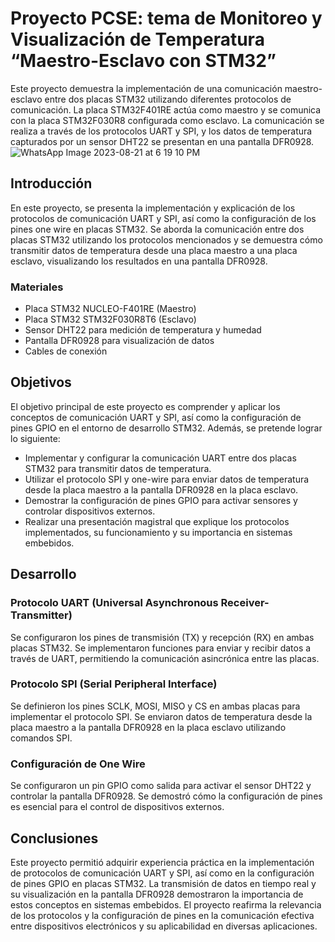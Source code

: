 # Proyecto PCSE: tema de Monitoreo y Visualización de Temperatura “Maestro-Esclavo con STM32”

Este proyecto demuestra la implementación de una comunicación maestro-esclavo entre dos placas STM32 utilizando diferentes protocolos de comunicación. La placa STM32F401RE actúa como maestro y se comunica con la placa STM32F030R8 configurada como esclavo. La comunicación se realiza a través de los protocolos UART y SPI, y los datos de temperatura capturados por un sensor DHT22 se presentan en una pantalla DFR0928.
![WhatsApp Image 2023-08-21 at 6 19 10 PM](https://github.com/Kzamudioq/PdM_workspace/assets/138271936/e71f1611-975d-48ab-99a1-a6d855e5b61f)


## Introducción

En este proyecto, se presenta la implementación y explicación de los protocolos de comunicación UART y SPI, así como la configuración de los pines one wire en placas STM32. Se aborda la comunicación entre dos placas STM32 utilizando los protocolos mencionados y se demuestra cómo transmitir datos de temperatura desde una placa maestro a una placa esclavo, visualizando los resultados en una pantalla DFR0928.

###  Materiales

- Placa STM32 NUCLEO-F401RE (Maestro)
- Placa STM32 STM32F030R8T6 (Esclavo)
- Sensor DHT22 para medición de temperatura y humedad
- Pantalla DFR0928 para visualización de datos
- Cables de conexión


## Objetivos

El objetivo principal de este proyecto es comprender y aplicar los conceptos de comunicación UART y SPI, así como la configuración de pines GPIO en el entorno de desarrollo STM32. Además, se pretende lograr lo siguiente:

- Implementar y configurar la comunicación UART entre dos placas STM32 para transmitir datos de temperatura.
- Utilizar el protocolo SPI y one-wire para enviar datos de temperatura desde la placa maestro a la pantalla DFR0928 en la placa esclavo.
- Demostrar la configuración de pines GPIO para activar sensores y controlar dispositivos externos.
- Realizar una presentación magistral que explique los protocolos implementados, su funcionamiento y su importancia en sistemas embebidos.

## Desarrollo

### Protocolo UART (Universal Asynchronous Receiver-Transmitter)

Se configuraron los pines de transmisión (TX) y recepción (RX) en ambas placas STM32. Se implementaron funciones para enviar y recibir datos a través de UART, permitiendo la comunicación asincrónica entre las placas.

### Protocolo SPI (Serial Peripheral Interface)

Se definieron los pines SCLK, MOSI, MISO y CS en ambas placas para implementar el protocolo SPI. Se enviaron datos de temperatura desde la placa maestro a la pantalla DFR0928 en la placa esclavo utilizando comandos SPI.

### Configuración de One Wire

Se configuraron un pin GPIO como salida para activar el sensor DHT22 y controlar la pantalla DFR0928. Se demostró cómo la configuración de pines es esencial para el control de dispositivos externos.


## Conclusiones

Este proyecto permitió adquirir experiencia práctica en la implementación de protocolos de comunicación UART y SPI, así como en la configuración de pines GPIO en placas STM32. La transmisión de datos en tiempo real y su visualización en la pantalla DFR0928 demostraron la importancia de estos conceptos en sistemas embebidos. El proyecto reafirma la relevancia de los protocolos y la configuración de pines en la comunicación efectiva entre dispositivos electrónicos y su aplicabilidad en diversas aplicaciones.

